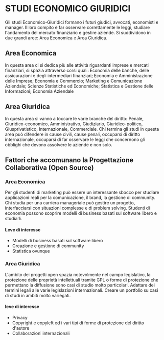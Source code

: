 # STUDI ECONOMICO GIURIDICI

Gli studi Economico-Giuridici formano i futuri giudici, avvocati, economisti e manager. 
Il loro compito è far osservare correttamente le leggi, studiare l'andamento del mercato finanziario e gestire aziende.
Si suddividono in due grandi aree: Area Economica e Area Giuridica. 

## Area Economica
In questa area ci si dedica più alle attività riguardanti imprese e mercati finanziari, si spazia attraverso corsi quali: Economia delle banche, delle assicurazioni e degli intermediari finanziari; Economia e Amministrazione delle Imprese; Economia e Commercio; Marketing e Comunicazione Aziendale; Scienze Statistiche ed Economiche; Statistica e Gestione delle Informazioni; Economia Aziendale 

## Area Giuridica
In questa area si vanno a toccare le varie branche del diritto: Penale, Giuridico-economico, Amministrativo, Giudiziario, Giuridico-politico, Giusprivatistico, Internazionale, Commerciale.
Chi termina gli studi in questa area può difendere in cause civili, cause penali, occuparsi di diritto internazionale, occuparsi di far osservare le leggi che concernono gli obblighi che devono assolvere le aziende e non solo.

## Fattori che accomunano la Progettazione Collaborativa (Open Source)

### Area Economica
Per gli studenti di marketing può essere un interessante sbocco per studiare applicazioni reali per la comunicazione, il brand, la gestione di community. 
Chi studia per una carriera manageriale può gestire un progetto, interfacciarsi con situazioni complesse e di problem solving.
Studenti di economia possono scoprire modelli di business basati sul software libero e studiarli.

#### Leve di interesse
- Modelli di business basati sul software libero
- Creazione e gestione di community
- Statistica ovunque

### Area Giuridica
L'ambito dei progetti open spazia notevolmente nel campo legislativo, la protezione delle proprietà intellettuali tramite GPL o forme di protezione che permettano la diffusione sono casi di studio molto particolari.
Adattare dei termini legali alle varie legislazioni internazionali.
Creare un portfolio su casi di studi in ambiti molto variegati.

#### leve di interesse
 - Privacy
 - Copyright e copyleft ed i vari tipi di forme di protezione del diritto d'autore
 - Collaborazioni internazionali
